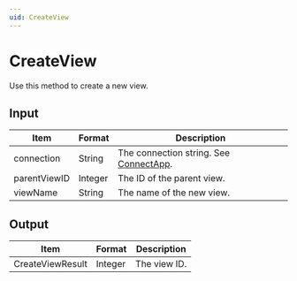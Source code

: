 ```yaml
---
uid: CreateView
---
```


# CreateView

Use this method to create a new view.

## Input

| Item         | Format  | Description                                              |
|--------------|---------|----------------------------------------------------------|
| connection   | String  | The connection string. See [ConnectApp](xref:ConnectApp). |
| parentViewID | Integer | The ID of the parent view.                               |
| viewName     | String  | The name of the new view.                                |

## Output

| Item             | Format  | Description  |
|------------------|---------|--------------|
| CreateViewResult | Integer | The view ID. |
